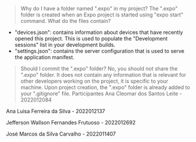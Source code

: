 > Why do I have a folder named ".expo" in my project?
The ".expo" folder is created when an Expo project is started using "expo start" command.
> What do the files contain?
- "devices.json": contains information about devices that have recently opened this project. This is used to populate the "Development sessions" list in your development builds.
- "settings.json": contains the server configuration that is used to serve the application manifest.
> Should I commit the ".expo" folder?
No, you should not share the ".expo" folder. It does not contain any information that is relevant for other developers working on the project, it is specific to your machine.
Upon project creation, the ".expo" folder is already added to your ".gitignore" file.
> Participantes
 Ana Cleomar dos Santos Leite - 2022012084 

Ana Luisa Ferreira da Silva - 2022012137 

Jefferson Wallson Fernandes Frutuoso - 2022012692 

José Marcos da Silva Carvalho - 2022011407 
